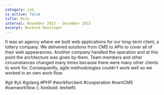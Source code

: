 ```yaml
---
category: job
is_active: false
title: Mito
interval: November 2013 - December 2015
excerpt: Backend Developer
---
```


It was an agency where we built web applications for our long-term client, a lottery company.
We delivered solutions from CMS to APIs to cover all of their web appearances.
Another company handled the operation and at this point the architecture was given by them.
Team members and other circumstances changed many times because there were many other clients to work for.
Consequently, agile methodologies couldn't work well so we worked in an own work flow.

#git #yii #golang #PHP #workforclient #cooperation #ownCMS #ownworkflow
{:.fontbold .textleft}
